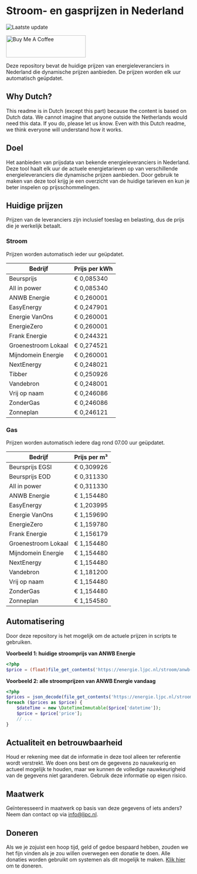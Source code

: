 # Stroom- en gasprijzen in Nederland

![Laatste update](https://img.shields.io/badge/laatste%20update-2025--07--28%2010%3A00%20CET-brightgreen)

<a href="https://www.buymeacoffee.com/Lars-" target="_blank"><img src="https://cdn.buymeacoffee.com/buttons/v2/default-orange.png" alt="Buy Me A Coffee" height="60" style="height: 60px !important;width: 217px !important;" ></a>

Deze repository bevat de huidige prijzen van energieleveranciers in Nederland die dynamische prijzen aanbieden. De prijzen worden elk uur automatisch geüpdatet.

## Why Dutch?

This readme is in Dutch (except this part) because the content is based on Dutch data. We cannot imagine that anyone outside the Netherlands would need this data. If you do, please let us know. Even with this Dutch readme, we think
everyone will understand how it works.

## Doel

Het aanbieden van prijsdata van bekende energieleveranciers in Nederland. Deze tool haalt elk uur de actuele energietarieven op van verschillende energieleveranciers die dynamische prijzen aanbieden. Door gebruik te maken van deze tool
krijg je een overzicht van de huidige tarieven en kun je beter inspelen op prijsschommelingen.

## Huidige prijzen

Prijzen van de leveranciers zijn inclusief toeslag en belasting, dus de prijs die je werkelijk betaalt.

### Stroom

Prijzen worden automatisch ieder uur geüpdatet.

 Bedrijf | Prijs per kWh 
---------|---------------
Beursprijs | € 0,085340
All in power | € 0,085340
ANWB Energie | € 0,260001
EasyEnergy | € 0,247901
Energie VanOns | € 0,260001
EnergieZero | € 0,260001
Frank Energie | € 0,244321
Groenestroom Lokaal | € 0,274521
Mijndomein Energie | € 0,260001
NextEnergy | € 0,248021
Tibber | € 0,250926
Vandebron | € 0,248001
Vrij op naam | € 0,246086
ZonderGas | € 0,246086
Zonneplan | € 0,246121


### Gas

Prijzen worden automatisch iedere dag rond 07.00 uur geüpdatet.

 Bedrijf | Prijs per m³ 
---------|--------------
Beursprijs EGSI | € 0,309926
Beursprijs EOD | € 0,311330
All in power | € 0,311330
ANWB Energie | € 1,154480
EasyEnergy | € 1,203995
Energie VanOns | € 1,159690
EnergieZero | € 1,159780
Frank Energie | € 1,156179
Groenestroom Lokaal | € 1,154480
Mijndomein Energie | € 1,154480
NextEnergy | € 1,154480
Vandebron | € 1,181200
Vrij op naam | € 1,154480
ZonderGas | € 1,154480
Zonneplan | € 1,154580


## Automatisering

Door deze repository is het mogelijk om de actuele prijzen in scripts te gebruiken.

**Voorbeeld 1: huidige stroomprijs van ANWB Energie**

```php
<?php
$price = (float)file_get_contents('https://energie.ljpc.nl/stroom/anwb-energie-nu.txt');

```

**Voorbeeld 2: alle stroomprijzen van ANWB Energie vandaag**

```php
<?php
$prices = json_decode(file_get_contents('https://energie.ljpc.nl/stroom/all-in-power-vandaag.json'),true);
foreach ($prices as $price) {
    $dateTime = new \DateTimeImmutable($price['datetime']);
    $price = $price['price'];
    // ...
}
```

## Actualiteit en betrouwbaarheid

Houd er rekening mee dat de informatie in deze tool alleen ter referentie wordt verstrekt. We doen ons best om de gegevens zo nauwkeurig en actueel mogelijk te houden, maar we kunnen de volledige nauwkeurigheid van de gegevens niet
garanderen. Gebruik deze informatie op eigen risico.

## Maatwerk

Geïnteresseerd in maatwerk op basis van deze gegevens of iets anders? Neem dan contact op
via [info@ljpc.nl](mailto:info@ljpc.nl?subject=Energie%20prijzen).

## Doneren

Als we je zojuist een hoop tijd, geld of gedoe bespaard hebben, zouden we het fijn vinden als je zou willen overwegen een
donatie te doen. Alle donaties worden gebruikt om systemen als dit mogelijk te
maken. [Klik hier](https://www.buymeacoffee.com/Lars-) om te doneren.

